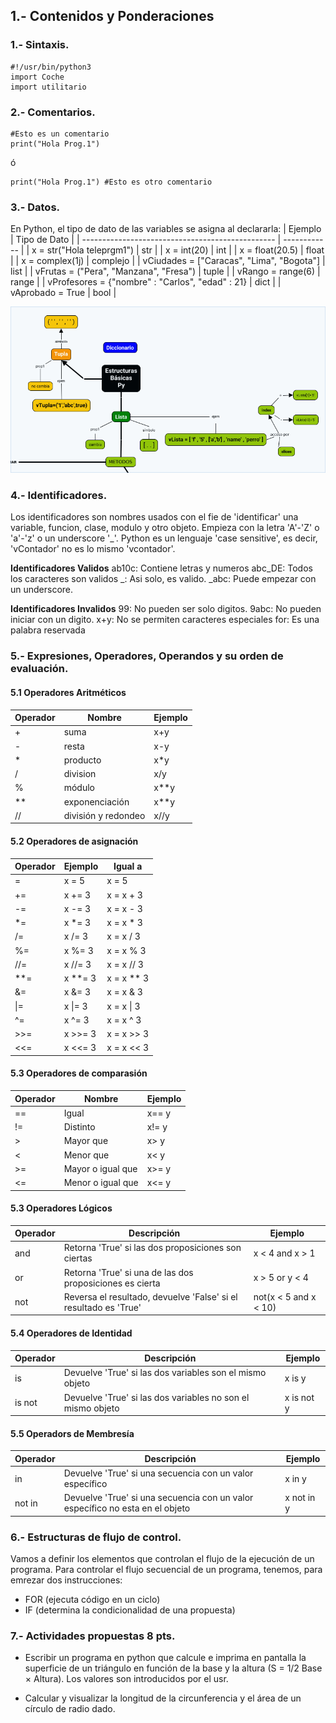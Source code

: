 ## 1.- Contenidos y Ponderaciones 
### 1.- Sintaxis.
```
#!/usr/bin/python3
import Coche
import utilitario
```
### 2.- Comentarios.
```
#Esto es un comentario
print("Hola Prog.1")
```
ó
```
print("Hola Prog.1") #Esto es otro comentario
```

### 3.- Datos.
En Python, el tipo de dato de las variables se asigna al declararla:
| Ejemplo                                          | Tipo de Dato |
| ------------------------------------------------ | ------------ |
| x = str("Hola teleprgm1")                        | str          |
| x = int(20)                                      | int          |
| x = float(20.5)                                  | float        |
| x = complex(1j)                                  | complejo     |
| vCiudades = \["Caracas", "Lima", "Bogota"\]      | list         |
| vFrutas = ("Pera", "Manzana", "Fresa")           | tuple        |
| vRango = range(6)                                | range        |
| vProfesores = {"nombre" : "Carlos", "edad" : 21} | dict         |
| vAprobado = True                                 | bool         |

![Py_Str_Basicas](./images/pyBasicas.png)

### 4.- Identificadores.
Los identificadores son nombres usados con el fie de 'identificar' una variable, funcion, clase, modulo y otro objeto.  Empieza con la letra 'A'-'Z' o 'a'-'z' o un underscore '_'.
Python es un lenguaje 'case sensitive', es decir, 'vContador' no es lo mismo 'vcontador'.

**Identificadores Validos**
ab10c: Contiene letras y numeros
abc_DE: Todos los caracteres son validos
_: Asi solo, es valido. 
_abc: Puede empezar con un underscore.

**Identificadores Invalidos**
99: No pueden ser solo digitos.
9abc: No pueden iniciar con un digito.
x+y: No se permiten caracteres especiales
for: Es una palabra reservada

### 5.- Expresiones, Operadores, Operandos y su orden de evaluación.
#### 5.1 Operadores Aritméticos
| Operador 	| Nombre              	| Ejemplo 	|
|----------	|---------------------	|---------	|
| +        	| suma                	| x+y     	|
| -        	| resta               	| x-y     	|
| *        	| producto            	| x*y     	|
| /        	| division            	| x/y     	|
| %        	| módulo              	| x**y    	|
| **       	| exponenciación      	| x**y    	|
| //       	| división y redondeo 	| x//y    	|
#### 5.2 Operadores de asignación
| Operador | Ejemplo | Igual a    |
| -------- | ------- | ---------- |
| =        | x = 5   | x = 5      |
| +=       | x += 3  | x = x + 3  |
| -=       | x -= 3  | x = x - 3  |
| *=       | x *= 3  | x = x * 3  |
| /=       | x /= 3  | x = x / 3  |
| %=       | x %= 3  | x = x % 3  |
| //=      | x //= 3 | x = x // 3 |
| **=      | x **= 3 | x = x ** 3 |
| &=       | x &= 3  | x = x & 3  |
| \|=      | x \|= 3 | x = x \| 3 |
| ^=       | x ^= 3  | x = x ^ 3  |
| >>=      | x >>= 3 | x = x >> 3 |
| <<=      | x <<= 3 | x = x << 3 |
#### 5.3 Operadores de comparasión
| Operador | Nombre            | Ejemplo |
| -------- | ----------------- | ------- |
| ==       | Igual             | x== y   |
| !=       | Distinto          | x!= y   |
| >        | Mayor que         | x> y    |
| <        | Menor que         | x< y    |
| >=       | Mayor o igual que | x>= y   |
| <=       | Menor o igual que | x<= y   |
#### 5.3 Operadores Lógicos
| Operador | Descripción                                                      | Ejemplo               |
| -------- | ---------------------------------------------------------------- | --------------------- |
| and      | Retorna 'True' si las dos proposiciones son ciertas              | x < 4 and x > 1       |
| or       | Retorna 'True' si una de las dos proposiciones es cierta         | x > 5 or y < 4        |
| not      | Reversa el resultado, devuelve 'False' si el resultado es 'True' | not(x < 5 and x < 10) |
#### 5.4 Operadores de Identidad
| Operador | Descripción                                                 | Ejemplo    |
| -------- | ----------------------------------------------------------- | ---------- |
| is       | Devuelve 'True' si las dos variables son el mismo objeto    | x is y     |
| is not   | Devuelve 'True' si las dos variables no son el mismo objeto | x is not y |
#### 5.5 Operadors de Membresía
| Operador | Descripción                                                                   | Ejemplo    |
| -------- | ----------------------------------------------------------------------------- | ---------- |
| in       | Devuelve 'True' si una secuencia con un valor específico                      | x in y     |
| not in   | Devuelve 'True' si una secuencia con un valor específico no esta en el objeto | x not in y |

### 6.- Estructuras de flujo de control.
Vamos a definir los elementos que controlan el flujo de la ejecución de un programa.
Para controlar el flujo secuencial de un programa, tenemos, para emrezar dos instrucciones:
 - FOR (ejecuta código en un ciclo)
 - IF (determina la condicionalidad de una propuesta)


### 7.- Actividades propuestas 8 pts.
- Escribir un programa en python que calcule e imprima en pantalla la superficie de un triángulo en función de la base y la altura (S = 1/2 Base × Altura). Los valores son introducidos por el usr.

- Calcular y visualizar la longitud de la circunferencia y el área de un círculo de radio dado.
